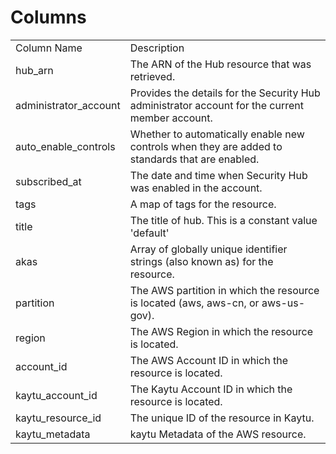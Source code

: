 # Columns  

<table>
	<tr><td>Column Name</td><td>Description</td></tr>
	<tr><td>hub_arn</td><td>The ARN of the Hub resource that was retrieved.</td></tr>
	<tr><td>administrator_account</td><td>Provides the details for the Security Hub administrator account for the current member account.</td></tr>
	<tr><td>auto_enable_controls</td><td>Whether to automatically enable new controls when they are added to standards that are enabled.</td></tr>
	<tr><td>subscribed_at</td><td>The date and time when Security Hub was enabled in the account.</td></tr>
	<tr><td>tags</td><td>A map of tags for the resource.</td></tr>
	<tr><td>title</td><td>The title of hub. This is a constant value &#39;default&#39;</td></tr>
	<tr><td>akas</td><td>Array of globally unique identifier strings (also known as) for the resource.</td></tr>
	<tr><td>partition</td><td>The AWS partition in which the resource is located (aws, aws-cn, or aws-us-gov).</td></tr>
	<tr><td>region</td><td>The AWS Region in which the resource is located.</td></tr>
	<tr><td>account_id</td><td>The AWS Account ID in which the resource is located.</td></tr>
	<tr><td>kaytu_account_id</td><td>The Kaytu Account ID in which the resource is located.</td></tr>
	<tr><td>kaytu_resource_id</td><td>The unique ID of the resource in Kaytu.</td></tr>
	<tr><td>kaytu_metadata</td><td>kaytu Metadata of the AWS resource.</td></tr>
</table>